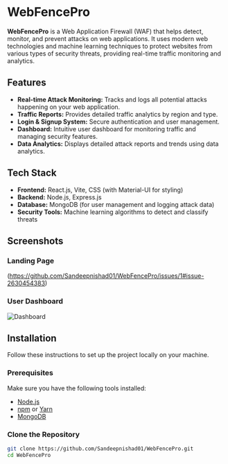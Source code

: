 # WebFencePro

**WebFencePro** is a Web Application Firewall (WAF) that helps detect, monitor, and prevent attacks on web applications. It uses modern web technologies and machine learning techniques to protect websites from various types of security threats, providing real-time traffic monitoring and analytics.

## Features

- **Real-time Attack Monitoring:** Tracks and logs all potential attacks happening on your web application.
- **Traffic Reports:** Provides detailed traffic analytics by region and type.
- **Login & Signup System:** Secure authentication and user management.
- **Dashboard:** Intuitive user dashboard for monitoring traffic and managing security features.
- **Data Analytics:** Displays detailed attack reports and trends using data analytics.

## Tech Stack

- **Frontend:** React.js, Vite, CSS (with Material-UI for styling)
- **Backend:** Node.js, Express.js
- **Database:** MongoDB (for user management and logging attack data)
- **Security Tools:** Machine learning algorithms to detect and classify threats

## Screenshots

### Landing Page
(https://github.com/Sandeepnishad01/WebFencePro/issues/1#issue-2630454383)
### User Dashboard
![Dashboard](path-to-your-screenshot)

## Installation

Follow these instructions to set up the project locally on your machine.

### Prerequisites

Make sure you have the following tools installed:

- [Node.js](https://nodejs.org/en/)
- [npm](https://www.npmjs.com/) or [Yarn](https://yarnpkg.com/)
- [MongoDB](https://www.mongodb.com/)

### Clone the Repository

```bash
git clone https://github.com/Sandeepnishad01/WebFencePro.git
cd WebFencePro
